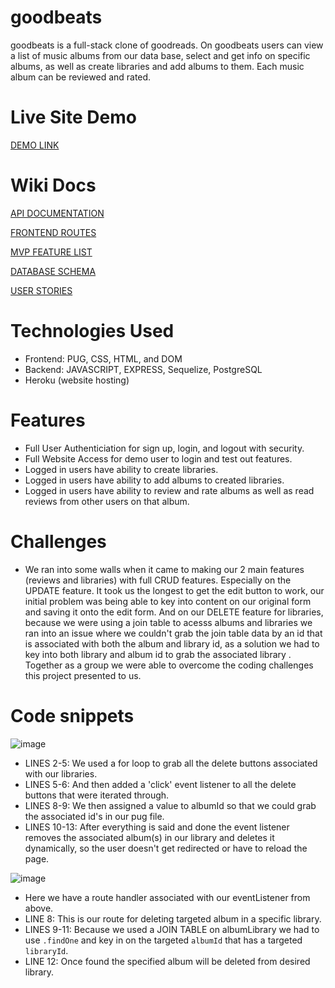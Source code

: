 # goodbeats

goodbeats is a full-stack clone of goodreads. On goodbeats users can view a list of music albums from our data base, select and get info on specific albums, as well as create libraries and add albums to them. Each music album can be reviewed and rated.

# Live Site Demo
[DEMO LINK](https://group-project-good-beats.herokuapp.com/users/login)

# Wiki Docs
[API DOCUMENTATION](https://github.com/john0123456789/GROUP-PROJECT-GOOD-BEATS/wiki/API-DOCUMENTATION)

[FRONTEND ROUTES](https://github.com/john0123456789/GROUP-PROJECT-GOOD-BEATS/wiki/Frontend-Routes)

[MVP FEATURE LIST](https://github.com/john0123456789/GROUP-PROJECT-GOOD-BEATS/wiki/MVP-FEATURE-LIST)

[DATABASE SCHEMA](https://github.com/john0123456789/GROUP-PROJECT-GOOD-BEATS/wiki/Schema)

[USER STORIES](https://github.com/john0123456789/GROUP-PROJECT-GOOD-BEATS/wiki/User-Stories)

# Technologies Used
* Frontend: PUG, CSS, HTML, and DOM
* Backend: JAVASCRIPT, EXPRESS, Sequelize, PostgreSQL
* Heroku (website hosting)

# Features
* Full User Authenticiation for sign up, login, and logout with security.
* Full Website Access for demo user to login and test out features.
* Logged in users have ability to create libraries.
* Logged in users have ability to add albums to created libraries.
* Logged in users have ability to review and rate albums as well as read reviews from other users on that album.

# Challenges
* We ran into some walls when it came to making our 2 main features (reviews and libraries) with full CRUD features. Especially on the UPDATE feature. It took us the longest to get the edit button to work, our initial problem was being able to key into content on our original form and saving it onto the edit form. And on our DELETE feature for libraries, because we were using a join table to acesss albums and libraries we ran into an issue where we couldn't grab the join table data by an id that is associated with both the album and library id, as a solution we had to key into both library and album id to grab the associated library . Together as a group we were able to overcome the coding challenges this project presented to us.

# Code snippets
![image](https://user-images.githubusercontent.com/8033523/173161534-6ac6c175-5533-4adf-bd30-74f1e12cadc6.png)
* LINES 2-5: We used a for loop to grab all the delete buttons associated with our libraries. 
* LINES 5-6: And then added a 'click' event listener to all the delete buttons that were iterated through. 
* LINES 8-9: We then assigned a value to albumId so that we could grab the associated id's in our pug file. 
* LINES 10-13: After everything is said and done the event listener removes the associated album(s) in our library and  deletes it dynamically, so the user doesn't get redirected or have to reload the page.

![image](https://user-images.githubusercontent.com/8033523/173162328-480c3d2f-1fbf-4197-9bc4-845dbd5785c3.png)
* Here we have a route handler associated with our eventListener from above.
* LINE 8: This is our route for deleting targeted album in a specific library.
* LINES 9-11: Because we used a JOIN TABLE on albumLibrary we had to use `.findOne` and key in on the targeted `albumId` that has a targeted `libraryId`.
* LINE 12: Once found the specified album will be deleted from desired library.


